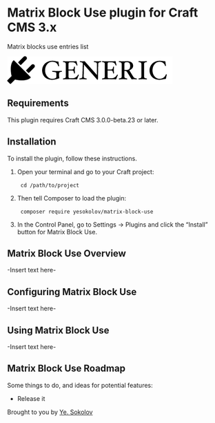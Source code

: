 # Matrix Block Use plugin for Craft CMS 3.x

Matrix  blocks use entries list

![Screenshot](resources/img/plugin-logo.png)

## Requirements

This plugin requires Craft CMS 3.0.0-beta.23 or later.

## Installation

To install the plugin, follow these instructions.

1. Open your terminal and go to your Craft project:

        cd /path/to/project

2. Then tell Composer to load the plugin:

        composer require yesokolov/matrix-block-use

3. In the Control Panel, go to Settings → Plugins and click the “Install” button for Matrix Block Use.

## Matrix Block Use Overview

-Insert text here-

## Configuring Matrix Block Use

-Insert text here-

## Using Matrix Block Use

-Insert text here-

## Matrix Block Use Roadmap

Some things to do, and ideas for potential features:

* Release it

Brought to you by [Ye. Sokolov](http://site.url)
